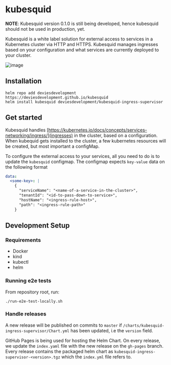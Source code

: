 # kubesquid

**NOTE**: Kubesquid version 0.1.0 is still being developed, hence kubesquid should not be used in production, yet.

Kubesquid is a white label solution for external access to services in a Kubernetes cluster via HTTP and HTTPS. Kubesquid manages ingresses based on your configuration and what services are currently deployed to your cluster.

![image](https://user-images.githubusercontent.com/8545435/170988870-119a1ff6-a452-4257-8433-8316f418c82a.png)

## Installation
```
helm repo add deviesdevelopment https://deviesdevelopment.github.io/kubesquid
helm install kubesquid deviesdevelopment/kubesquid-ingress-supervisor
````

## Get started

Kubesquid handles [https://kubernetes.io/docs/concepts/services-networking/ingress/](ingresses) in the cluster, based on a configuration. When kubequid gets installed to the cluster, a few kubernetes resources will be created, but most important a configMap.

To configure the external access to your services, all you need to do is to update the `kubesquid` configmap. The configmap expects `key-value` data on the following format

```yaml
data:
  <some-key>: |
    {
      "serviceName": "<name-of-a-service-in-the-cluster>",
      "tenantId": "<id-to-pass-down-to-service>",
      "hostName": "<ingress-rule-host>",
      "path": "<ingress-rule-path>"
    }
```

## Development Setup

### Requirements

- Docker
- kind
- kubectl
- helm

### Running e2e tests

From repository root, run:

```
./run-e2e-test-locally.sh
```

### Handle releases

A new release will be published on commits to `master` if `/charts/kubesquid-ingress-supervisor/Chart.yml` has been updated, i.e the `version` field.

GitHub Pages is being used for hosting the Helm Chart. On every release, we update the `index.yaml` file with the new release on the `gh-pages` branch. Every release contains the packaged helm chart as `kubesquid-ingress-supervisor-<version>.tgz` which the `index.yml` file refers to.
